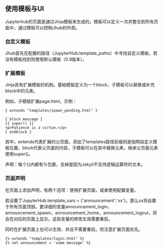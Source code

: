 ## 使用模板与UI

Jupyterhub的页面是通过Jinja模板来生成的。模板可以定义一次并整合到所有页面中，通过模板可以控制Jhub的外观。

### 自定义模板

Jhub首先在配置的路径（JupyterHub.template_paths）中寻找自定义模板，若没有模板找到则使用默认模板（0.9版本）。

### 扩展模板

Jinja具有扩展模板的机制。基础模板定义为一个block，子模板可以替换或补充block中的元素。

例如，子模板扩展page.html，示例：

	{ extends "templates/spawn_pending.html" }
	
	{ block message }
	{{ super() }}
	<p>Patience is a virtue.</p>
	{ endblock }

其中，extends代表扩展的父页面，添加了templates路径前缀则是指明自定义模板位置，block代表父页面的内容，子模板可以在其中替换元素，继承父页面元素使用super()。

声明：每个{}内都有%包裹，去掉是因为Jekyll不支持逻辑运算符的文本。

### 页面声明

在页面上添加声明，有两个选项：使用扩展页面，或者使用配置变量。

若设置了JupyterHub.template_vars = {'announcement':'xx'}，那么xx将会置于所有页面顶部。更详细的变量announcement_login，announcement_spawn，announcement_home，announcement_logout，将会在对应的页面上显示。这些变量的修改生效需要重启。

同时在扩展页面上也可以生效，并且不需要重启。但注意扩展页面优先。

	{% extends "templates/login.html" %}
	{% set announcement = 'some message' %}